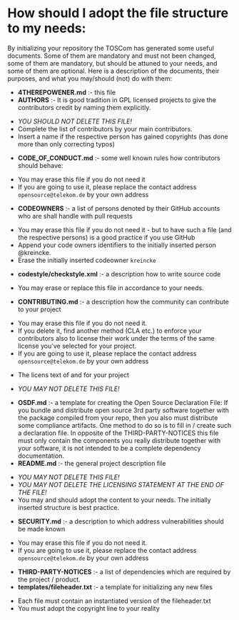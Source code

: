 # How should I adopt the file structure to my needs:

By initializing your repository the TOSCom has generated some useful documents. Some of them are mandatory and must not been changed, some of them are mandatory, but should be attuned to your needs, and some of them are optional. Here is a description of the documents, their purposes, and what you may/should (not) do with them:

* **4THEREPOWENER.md** :- this file
* **AUTHORS** :- It is good tradition in GPL licensed projects to give the contributors credit by naming them explicitly.
- _YOU SHOULD NOT DELETE THIS FILE!_
- Complete the list of contributors by your main contributors.
- Insert a name if the respective person has gained copyrights (has done more than only correcting typos)
* **CODE_OF_CONDUCT.md** :- some well known rules how contributors should behave:
- You may erase this file if you do not need it
- If you are going to use it, please replace the contact address ``opensource@telekom.de`` by your own address
* **CODEOWNERS** :- a list of persons denoted by their GitHub accounts who are shall handle with pull requests
- You may erase this file if you do not need it - but to have such a file (and the respective persons) is a good practice if you use GitHub
- Append your code owners identifiers to the initially inserted person @kreincke.
- Erase the initially inserted codeowner ``kreincke``
* **codestyle/checkstyle.xml** :- a description how to write source code
- You may erase or replace this file in accordance to your needs.
* **CONTRIBUTING.md** :- a description how the community can contribute to your project
- You may erase this file if you do not need it.
- If you delete it, find another method (CLA etc.) to enforce your contributors also to license their work under the terms of the same license you've selected for your project.
- If you are going to use it, please replace the contact address ``opensource@telekom.de`` by your own address
* The licens text of and for your project
- _YOU MAY NOT DELETE THIS FILE!_
* **OSDF.md** :- a template for creating the Open Source Declaration File: If you bundle and distribute open source 3rd party software together with the package compiled from your repo, then you also must distribute some compliance artifacts. One method to do so is to fill in / create such a declaration file. In opposite of the THIRD-PARTY-NOTICES this file must only contain the components you really distribute together with your software, it is not intended to be a complete dependency documentation.  
* **README.md** :- the general project description file
-  _YOU MAY NOT DELETE THIS FILE!_
- _YOU MAY NOT DELETE THE LICENSING STATEMENT AT THE END OF THE FILE!_
- You may and should adopt the content to your needs. The initially inserted structure is best practice.
* **SECURITY.md** :- a description to which address vulnerabilities should be made known
- You may erase this file if you do not need it.
- If you are going to use it, please replace the contact address ``opensource@telekom.de`` by your own address
* **THIRD-PARTY-NOTICES** :- a list of dependencies which are required by the project / product.
* **templates/fileheader.txt** :- a template for initializing any new files
- Each file must contain an instantiated version of the fileheader.txt
- You must adopt the copyright line to your reality
